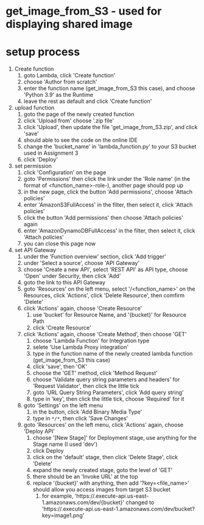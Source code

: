 # get_image_from_S3 - used for displaying shared image

# setup process
1. Create function
    1. goto Lambda, click 'Create function'
    2. choose 'Author from scratch'
    3. enter the function name (get_image_from_S3 this case), and choose 'Python 3.9' as the Runtime
    4. leave the rest as default and click 'Create function'
2. upload function
    1. goto the page of the newly created function
    2. click 'Upload from' choose '.zip file'
    3. click 'Upload', then update the file 'get_image_from_S3.zip', and click 'save'
    4. should able to see the code on the online IDE
    5. change the 'bucket_name' in 'lambda_function.py' to your S3 bucket used in Assignment 3
    6. click 'Deploy'
3. set permission
    1. click 'Configuration' on the page
    2. goto 'Permissions' then click the link under the 'Role name' (in the format of <function_name>-role-<something>), another page should pop up
    3. in the new page, click the button 'Add permissions', choose 'Attach policies'
    4. enter 'AmazonS3FullAccess' in the filter, then select it, click 'Attach policies'
    5. click the button 'Add permissions' then choose 'Attach policies' again
    6. enter 'AmazonDynamoDBFullAccess' in the filter, then select it, click 'Attach policies'
    7. you can close this page now
4. set API Gateway
    1. under the 'Function overview' section, click 'Add trigger'
    2. under 'Select a source', choose 'API Gateway'
    3. choose 'Create a new API', select 'REST API' as API type, choose 'Open' under Security, then click 'Add'
    4. goto the link to this API Gateway
    5. goto 'Resources' on the left menu, select '/<function_name>' on the Resources, click 'Actions', click 'Delete Resource', then comfirm 'Delete'
    6. click 'Actions' again, choose 'Create Resource'
          1. use 'bucket' for Resource Name, and '{bucket}' for Resource Path
          2. click 'Create Resource'
    7. click 'Actions' again, choose 'Create Method', then choose 'GET'
          1. choose 'Lambda Function' for Integration type
          2. selete 'Use Lambda Proxy integration'
          3. type in the function name of the newly created lambda function (get_image_from_S3 this case)
          4. click 'save', then 'OK'
          5. choose the 'GET' method, click 'Method Request'
          6. choose 'Validate query string parameters and headers' for 'Request Validator', then click the little tick
          7. goto 'URL Query String Parameters', click 'Add query string'
          8. type in 'key', then click the little tick, choose 'Required' for it
    8. goto 'Settings' on the left menu
          1. in the button, click 'Add Binary Media Type'
          2. type in `*/*`, then click 'Save Changes'
    9. goto 'Resources' on the left menu, click 'Actions' again, choose 'Deploy API'
          1. choose '[New Stage]' for Deployment stage, use anything for the Stage name (I used 'dev')
          2. click Deploy
          3. click on the 'default' stage, then click 'Delete Stage', click 'Delete'
          4. expand the newly created stage, goto the level of 'GET'
          5. there should be an 'Invoke URL' at the top 
          6. replace '{bucket}' with anything, then add '?key=<file_name>' should allow you access images from target S3 bucket
              1. for example, 'https://<something>.execute-api.us-east-1.amazonaws.com/dev/{bucket}' changed to 'https://<something>.execute-api.us-east-1.amazonaws.com/dev/bucket?key=image1.png'
